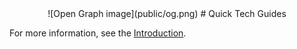 <center>
![Open Graph image](public/og.png)
# Quick Tech Guides
</center>

For more information, see the [Introduction](src/pages/en/introduction.md).
